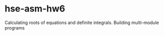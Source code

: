 # hse-asm-hw6
Calculating roots of equations and definite integrals. Building multi-module programs
